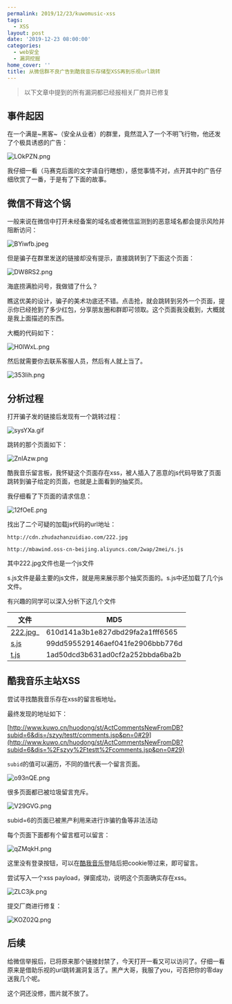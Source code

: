 ```yaml
---
permalink: 2019/12/23/kuwomusic-xss
tags:
  - XSS
layout: post
date: '2019-12-23 08:00:00'
categories:
  - web安全
  - 漏洞挖掘
home_cover: ''
title: 从微信群不良广告到酷我音乐存储型XSS再到乐视url跳转
---
```


> 以下文章中提到的所有漏洞都已经报相关厂商并已修复


## 事件起因


在一个满是~黑客~（安全从业者）的群里，竟然混入了一个不明飞行物，他还发了个极具诱惑的广告：


![LOkPZN.png](../post_images/6420c0ab75e5c0b36220cdb9c33c4b7c.png)


我仔细一看（马赛克后面的文字请自行瞎想），感觉事情不对，点开其中的广告仔细欣赏了一番，于是有了下面的故事。


## 微信不背这个锅


一般来说在微信中打开未经备案的域名或者微信监测到的恶意域名都会提示风险并阻断访问：


![BYiwfb.jpeg](../post_images/a25882fbeb05420e5f0c3d3dc98d0667.jpeg)


但是骗子在群里发送的链接却没有提示，直接跳转到了下面这个页面：


![DW8RS2.png](../post_images/790c20d65310a491b5a8290253e86805.png)


海底捞满脸问号，我做错了什么？


瞧这优美的设计，骗子的美术功底还不错。点击抢，就会跳转到另外一个页面，提示你已经抢到了多少红包，分享朋友圈和群即可领取。这个页面我没截到，大概就是我上面描述的东西。


大概的代码如下：


![H0IWxL.png](../post_images/a3c8e7cb698fae853329217cda4a25b6.png)


然后就需要你去联系客服人员，然后有人就上当了。


![353Iih.png](../post_images/e0c2801de3fe2952dfa15d2f3384fa59.png)


## 分析过程


打开骗子发的链接后发现有一个跳转过程：


![sysYXa.gif](../post_images/fe668fec2b279c9c83e777f17e1ebd35.gif)


跳转的那个页面如下：


![ZnIAzw.png](../post_images/6504fe901d7dbf4ffa80963c271c712f.png)


酷我音乐留言板，我怀疑这个页面存在xss，被人插入了恶意的js代码导致了页面跳转到骗子给定的页面，也就是上面看到的抽奖页。


我仔细看了下页面的请求信息：


![12fOeE.png](../post_images/ef307ccf59acb9b776abb3f9e375c65f.png)


找出了二个可疑的加载js代码的url地址：


```shell
http://cdn.zhudazhanzuidiao.com/222.jpg

http://mbawind.oss-cn-beijing.aliyuncs.com/2wap/2mei/s.js

```


其中222.jpg文件也是一个js文件


s.js文件是最主要的js文件，就是用来展示那个抽奖页面的。s.js中还加载了几个js文件。


有兴趣的同学可以深入分析下这几个文件


| 文件                                                                                                                                                          | MD5                              |
| ----------------------------------------------------------------------------------------------------------------------------------------------------------- | -------------------------------- |
| [222.jpg](https://xbsfcursotamandareg12br-my.sharepoint.com/:i:/g/personal/darkless_mail__hrkanet/EeccVFHMDiZEhh7rA4NJCJIBPoEwXChDKQsUTuDVUsrrXw?e=LpUa4L)_ | 610d141a3b1e827dbd29fa2a1fff6565 |
| [s.js](https://xbsfcursotamandareg12br-my.sharepoint.com/:u:/g/personal/darkless_mail_hrka_net/EZUsI7ORw11KsfTu35ACLXcB8h1aFMNNe12_kub7b99X3Q?e=O0ixvS)     | 99dd595529146aef041fe2906bbb776d |
| [t.js](https://xbsfcursotamandareg12br-my.sharepoint.com/:u:/g/personal/darkless_mail_hrka_net/ERVWC4OVMrVIjZ_tM0yQf1QBlVpthiOFVzw7Gqnj8ZdtcA?e=vHOC74)     | 1ad50dcd3b631ad0cf2a252bbda6ba2b |


## 酷我音乐主站XSS


尝试寻找酷我音乐存在xss的留言板地址。


最终发现的地址如下：


[http://www.kuwo.cn/huodong/st/ActCommentsNewFromDB?subid=6&dis=/szyy/testt/comments.jsp&pn=0#29](http://www.kuwo.cn/huodong/st/ActCommentsNewFromDB?subid=6&dis=%2Fszyy%2Ftestt%2Fcomments.jsp&pn=0#29)


`subid`的值可以遍历，不同的值代表一个留言页面。


![o93nQE.png](../post_images/8e679a892b6b7539c5a75066a876b99d.png)


很多页面都已被垃圾留言充斥。


![V29GVG.png](../post_images/06029d6c7fb2a36492b373c00485dc66.png)


subid=6的页面已被黑产利用来进行诈骗钓鱼等非法活动


每个页面下面都有个留言框可以留言：


![qZMqkH.png](../post_images/59d9684a6d2b0d41494cd0ac6288045c.png)


这里没有登录按钮，可以在[酷我音乐](www.kuwo.cn)登陆后把cookie带过来，即可留言。


尝试写入一个xss payload，弹窗成功，说明这个页面确实存在xss。


![ZLC3jk.png](../post_images/edfbedface24ac4785df173b99ab0596.png)


提交厂商进行修复：


![KOZ02Q.png](../post_images/5f7adea4f763cd151a87ec38e5aec58f.png)


## 后续


给微信举报后，已将原来那个链接封禁了，今天打开一看又可以访问了。仔细一看原来是借助乐视的url跳转漏洞复活了。黑产大哥，我服了you，可否把你的零day送我几个呢。


这个洞还没修，图片就不放了。

